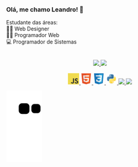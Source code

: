 ### Olá, me chamo Leandro! 👋
<div>
Estudante das áreas:<br>
  👨‍🎨 Web Designer <br>
  👨‍💻 Programador Web <br>
  💻 Programador de Sistemas  <br>
  </div><br><br>
<div align="center">
  <a href="https://github.com/Leandro0O">
  <img height="180em" src="https://github-readme-stats.vercel.app/api?username=Leandro0O&show_icons=true&theme=chartreuse-dark&include_all_commits=true&count_private=true"/>
  <img height="180vh" src="https://github-readme-stats.vercel.app/api/top-langs/?username=Leandro0O&layout=compact&langs_count=7&theme=chartreuse-dark"/>  
</div><br>

<div align="center">
  <code><img height="30" src="https://raw.githubusercontent.com/github/explore/80688e429a7d4ef2fca1e82350fe8e3517d3494d/topics/javascript/javascript.png"></code>
  <code><img height="30" src="https://raw.githubusercontent.com/devicons/devicon/master/icons/html5/html5-original.svg"></code>
  <code><img height="30" src="https://raw.githubusercontent.com/devicons/devicon/master/icons/css3/css3-original.svg"></code>
  <code><img height="30" src="https://raw.githubusercontent.com/devicons/devicon/master/icons/python/python-original.svg"></code>
  <code><img height="30" src="https://cdn.jsdelivr.net/gh/devicons/devicon/icons/php/php-original.svg"></code>
  <code><img height="30" src="https://cdn.jsdelivr.net/gh/devicons/devicon/icons/mysql/mysql-plain.svg"></code>
   
</div>
 
  

 ![Snake animation](https://github.com/Leandro0O/Leandro0O/blob/output/github-contribution-grid-snake.svg)

  
  
  
<!--
**Leandro0O/Leandro0O** is a ✨ _special_ ✨ repository because its `README.md` (this file) appears on your GitHub profile.

Here are some ideas to get you started:

- 🔭 I’m currently working on ...
- 🌱 I’m currently learning ...
- 👯 I’m looking to collaborate on ...
- 🤔 I’m looking for help with ...
- 💬 Ask me about ...
- 📫 How to reach me: ...
- 😄 Pronouns: ...
- ⚡ Fun fact: ...
-->

